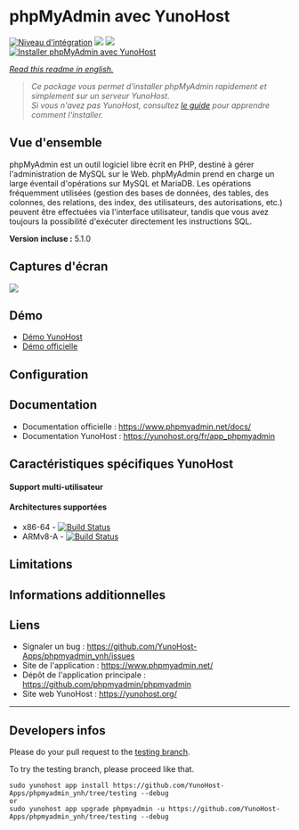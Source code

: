 # phpMyAdmin avec YunoHost

[![Niveau d'intégration](https://dash.yunohost.org/integration/phpmyadmin.svg)](https://dash.yunohost.org/appci/app/phpmyadmin) ![](https://ci-apps.yunohost.org/ci/badges/phpmyadmin.status.svg) ![](https://ci-apps.yunohost.org/ci/badges/phpmyadmin.maintain.svg)  
[![Installer phpMyAdmin avec YunoHost](https://install-app.yunohost.org/install-with-yunohost.svg)](https://install-app.yunohost.org/?app=phpmyadmin)

*[Read this readme in english.](./README.md)* 

> *Ce package vous permet d'installer phpMyAdmin rapidement et simplement sur un serveur YunoHost.  
Si vous n'avez pas YunoHost, consultez [le guide](https://yunohost.org/install) pour apprendre comment l'installer.*

## Vue d'ensemble

phpMyAdmin est un outil logiciel libre écrit en PHP, destiné à gérer l'administration de MySQL sur le Web. phpMyAdmin prend en charge un large éventail d'opérations sur MySQL et MariaDB. Les opérations fréquemment utilisées (gestion des bases de données, des tables, des colonnes, des relations, des index, des utilisateurs, des autorisations, etc.) peuvent être effectuées via l'interface utilisateur, tandis que vous avez toujours la possibilité d'exécuter directement les instructions SQL.

**Version incluse :** 5.1.0

## Captures d'écran

![](https://www.phpmyadmin.net/static/images/screenshots/structure.png)

## Démo

* [Démo YunoHost](https://demo.yunohost.org/phpmyadmin/)
* [Démo officielle](https://demo.phpmyadmin.net/master-config/)

## Configuration

## Documentation

 * Documentation officielle : https://www.phpmyadmin.net/docs/
 * Documentation YunoHost : https://yunohost.org/fr/app_phpmyadmin

## Caractéristiques spécifiques YunoHost

#### Support multi-utilisateur

#### Architectures supportées

* x86-64 - [![Build Status](https://ci-apps.yunohost.org/ci/logs/phpmyadmin.svg)](https://ci-apps.yunohost.org/ci/apps/phpmyadmin/)
* ARMv8-A - [![Build Status](https://ci-apps-arm.yunohost.org/ci/logs/phpmyadmin.svg)](https://ci-apps-arm.yunohost.org/ci/apps/phpmyadmin/)

## Limitations

## Informations additionnelles

## Liens

 * Signaler un bug : https://github.com/YunoHost-Apps/phpmyadmin_ynh/issues
 * Site de l'application :  https://www.phpmyadmin.net/
 * Dépôt de l'application principale : https://github.com/phpmyadmin/phpmyadmin
 * Site web YunoHost : https://yunohost.org/

---

## Developers infos

Please do your pull request to the [testing branch](https://github.com/YunoHost-Apps/phpmyadmin_ynh/tree/testing).

To try the testing branch, please proceed like that.
```
sudo yunohost app install https://github.com/YunoHost-Apps/phpmyadmin_ynh/tree/testing --debug
or
sudo yunohost app upgrade phpmyadmin -u https://github.com/YunoHost-Apps/phpmyadmin_ynh/tree/testing --debug
```
